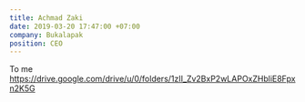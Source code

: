 ```yaml
---
title: Achmad Zaki
date: 2019-03-20 17:47:00 +07:00
company: Bukalapak
position: CEO
---
```


To me https://drive.google.com/drive/u/0/folders/1zII_Zv2BxP2wLAPOxZHbliE8Fpxn2K5G